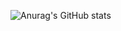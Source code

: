 
![Anurag's GitHub stats](https://github-readme-stats.vercel.app/api?username=anuraghazra&count_private=true)
